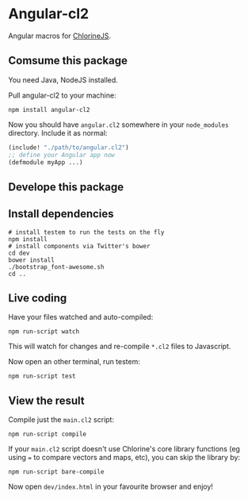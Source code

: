 Angular-cl2
==========
Angular macros for [ChlorineJS]().

Comsume this package
------------------
You need Java, NodeJS installed.

Pull angular-cl2 to your machine:
```
npm install angular-cl2
```
Now you should have `angular.cl2` somewhere in your `node_modules` directory. Include it as normal:
```clojure
(include! "./path/to/angular.cl2")
;; define your Angular app now
(defmodule myApp ...)
```

Develope this package
-------------------

Install dependencies
------------------

```
# install testem to run the tests on the fly
npm install
# install components via Twitter's bower
cd dev
bower install
./bootstrap_font-awesome.sh
cd ..
```

Live coding
----------

Have your files watched and auto-compiled:
```
npm run-script watch
```
This will watch for changes and re-compile `*.cl2` files to Javascript.

Now open an other terminal, run testem:
```
npm run-script test
```

View the result
--------------

Compile just the `main.cl2` script:
```
npm run-script compile
```
If your `main.cl2` script doesn't use Chlorine's core library functions (eg using `=` to
compare vectors and maps, etc), you can skip the library by:
```
npm run-script bare-compile
```
Now open `dev/index.html` in your favourite browser and enjoy!
